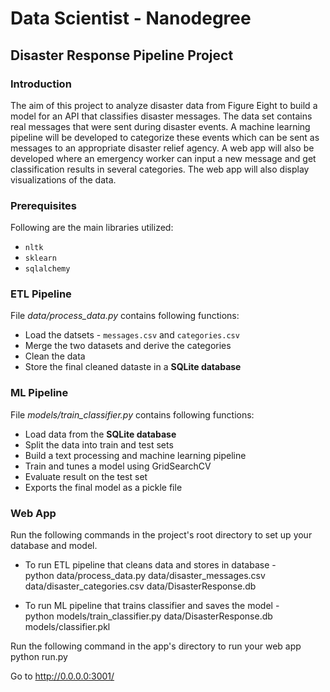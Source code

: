 # Data Scientist - Nanodegree

## Disaster Response Pipeline Project


### Introduction

The aim of this project  to analyze disaster data from Figure Eight to build a model for an API that classifies disaster messages. The data set contains real messages that were sent during disaster events. A machine learning pipeline will be developed to categorize these events which can be sent as messages to an appropriate disaster relief agency. A web app will also be developed where an emergency worker can input a new message and get classification results in several categories. The web app will also display visualizations of the data. 


### Prerequisites

Following are the main libraries utilized:

* `nltk` 
* `sklearn`
* `sqlalchemy` 


### ETL Pipeline

File _data/process_data.py_ contains following functions:

- Load the datsets - `messages.csv` and `categories.csv` 
- Merge the two datasets and derive the categories
- Clean the data
- Store the final cleaned dataste in a **SQLite database**


### ML Pipeline

File _models/train_classifier.py_ contains following functions:

- Load data from the **SQLite database**
- Split the data into train and test sets
- Build a text processing and machine learning pipeline
- Train and tunes a model using GridSearchCV
- Evaluate result on the test set
- Exports the final model as a pickle file


### Web App

Run the following commands in the project's root directory to set up your database and model.

 - To run ETL pipeline that cleans data and stores in database - <br />
   python data/process_data.py data/disaster_messages.csv data/disaster_categories.csv data/DisasterResponse.db 

 - To run ML pipeline that trains classifier and saves the model - <br /> 
   python models/train_classifier.py data/DisasterResponse.db models/classifier.pkl 

Run the following command in the app's directory to run your web app 
python run.py

Go to http://0.0.0.0:3001/

